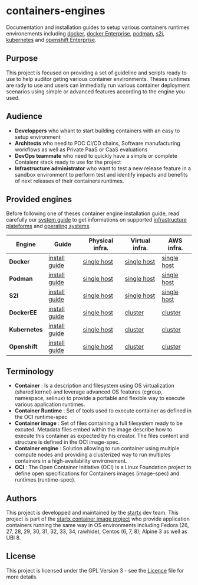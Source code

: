 # containers-engines

Documentation and installation guides to setup various containers runtimes
environements including [docker](Docker.md), [docker Enterprise](DockerEE.md),
[podman](Podman.md), [s2i](S2I.md), [kubernetes](Kubernetes.md)
and [openshift Enterprise](Openshift.md).

## Purpose

This project is focused on providing a set of guideline and scripts ready to use
to help auditor geting various container environments. Theses runtimes are rady to use
and users can immediatly run various container deployment scenarios using
simple or advanced features according to the engine you used.

## Audience

- **Developpers** who whant to start building containers with an easy to setup
  environment
- **Architects** who need to POC CI/CD chains, Software manufacturing workflows as well as
  Private PaaS or CaaS evaluations
- **DevOps teammate** who need to quickly have a simple or complete Contaienr stack
  ready to use for the project
- **Infrastructure administrator** who want to test a new release feature in a sandbox
  environment to perform test and identify impacts and benefits of next releases
  of their containers runtimes.

## Provided engines

Before following one of theses container engine installation guide, read carefully our
[system guide](System.md#supported-operating-systems) to get informations on
supported [infrastructure plateforms](System.md) and 
[operating systems](System.md#supported-operating-systems).

| Engine         | Guide                          | Physical infra.                                      | Virtual infra.                                  | AWS infra.                                  |
| -------------- | ------------------------------ | ---------------------------------------------------- | ----------------------------------------------- | ------------------------------------------- |
| **Docker**     | [install guide](docker)     | [single host](docker#physical-infrastructure)     | [single host](docker#virtual-infrastructure) | [single host](docker#aws-infrastructure) |
| **Podman**     | [install guide](podman)     | [single host](podman#physical-infrastructure)     | [single host](podman#virtual-infrastructure) | [single host](podman#aws-infrastructure) |
| **S2I**        | [install guide](s2i)        | [single host](s2i#physical-infrastructure)        | [single host](s2i#virtual-infrastructure)    | [single host](s2i#aws-infrastructure)    |
| **DockerEE**   | [install guide](dockerEE)   | [single host](dockerEE#physical-infrastructure)   | [cluster](dockerEE#virtual-infrastructure)   | [cluster](dockerEE#aws-infrastructure)   |
| **Kubernetes** | [install guide](kubernetes) | [single host](kubernetes#physical-infrastructure) | [cluster](kubernetes#virtual-infrastructure) | [cluster](kubernetes#aws-infrastructure) |
| **Openshift**  | [install guide](openshift)  | [single host](openshift#physical-infrastructure)  | [cluster](openshift#virtual-infrastructure)  | [cluster](openshift#aws-infrastructure)  |

## Terminology

- **Container** : Is a description and filesystem using OS virtualization
  (shared kernel) and leverage advanced OS features (cgroup, namespace, selinux)
  to provide a portable and flexible way to execute various application runtimes.
- **Container Runtime** : Set of tools used to execute container as defined in the OCI runtime-spec
- **Container image** : Set of files containing a full filesystem ready to be excuted.
  Metadata files embed within the image describe how to execute this container
  as expected by his creator.
  The files content and structure is defined in the OCI image-spec.
- **Container engine** : Solution allowing to run container using multiple compute nodes
  and providing a clusterized way to run multiples containers in a high-availability
  environement.
- **OCI** : The Open Container Initiative (OCI) is a Linux Foundation project
  to define open specifications for Containers images (image-spec) and  runtimes (runtime-spec).

## Authors

This project is developped and maintained by the [startx](https://www.startx.fr)
dev team.
This project is part of the [startx container image project](https://github.com/startxfr/docker-images)
who provide application containers running the same way in OS environments including
Fedora (26, 27, 28, 29, 30, 31, 32, 33, 34, rawhide), Centos (6, 7, 8), Alpine 3 as well as UBI 8.

## License

This project is licensed under the GPL Version 3 - see the
[Licence](https://github.com/startxfr/containers-engines/blob/master/LICENSE)
file for more details.
